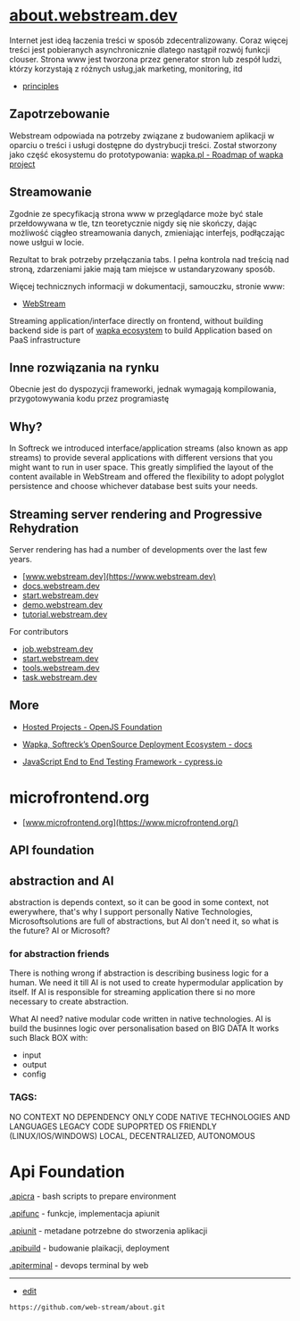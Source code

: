 # [about.webstream.dev](https://about.webstream.dev)


Internet jest ideą łaczenia treści w sposób zdecentralizowany.
Coraz więcej treści jest pobieranych asynchronicznie dlatego nastąpił rozwój funkcji clouser.
Strona www jest tworzona przez generator stron lub zespół ludzi, którzy korzystają z różnych usług,jak marketing, monitoring, itd
+ [principles](https://principles.webstream.dev/)


## Zapotrzebowanie

Webstream odpowiada na potrzeby związane z budowaniem aplikacji w oparciu o treści i usługi dostępne do dystrybucji treści.
Został stworzony jako część ekosystemu do prototypowania: 
[wapka.pl - Roadmap of wapka project](https://roadmap.wapka.pl/)

## Streamowanie

Zgodnie ze specyfikacją strona www w przeglądarce może być stale przełdowywana w tle, tzn teoretycznie nigdy się nie skończy, dając możliwość ciągłeo streamowania danych, zmieniając interfejs, podłączając nowe usłgui w locie.

Rezultat to brak potrzeby przełączania tabs.
I pełna kontrola nad treścią nad stroną, zdarzeniami jakie mają tam miejsce w ustandaryzowany sposób.

Więcej technicznych informacji w dokumentacji, samouczku, stronie www:
+ [WebStream](https://www.webstream.dev/)

Streaming application/interface directly on frontend, without building backend side
is part of [wapka ecosystem](https://docs.wapka.pl/) to build Application based on PaaS infrastructure


## Inne rozwiązania na rynku

Obecnie jest do dyspozycji frameworki, jednak wymagają kompilowania, przygotowywania kodu przez programiastę

## Why?

In Softreck we introduced interface/application streams (also known as app streams) to provide several applications with different versions that you might want to run in user space. This greatly simplified the layout of the content available in WebStream and offered the flexibility to adopt polyglot persistence and choose whichever database best suits your needs. 


## Streaming server rendering and Progressive Rehydration

Server rendering has had a number of developments over the last few years.

+ [www.webstream.dev](https://www.webstream.dev)
+ [docs.webstream.dev](https://docs.webstream.dev)
+ [start.webstream.dev](https://start.webstream.dev/#/)
+ [demo.webstream.dev](https://demo.webstream.dev)
+ [tutorial.webstream.dev](https://tutorial.webstream.dev)

For contributors

+ [job.webstream.dev](https://job.webstream.dev/#/)
+ [start.webstream.dev](https://start.webstream.dev/#/)
+ [tools.webstream.dev](https://tools.webstream.dev/#/)
+ [task.webstream.dev](https://task.webstream.dev)

## More

+ [Hosted Projects - OpenJS Foundation](https://openjsf.org/projects/)

+ [Wapka, Softreck’s OpenSource Deployment Ecosystem - docs](https://docs.wapka.pl/)

+ [JavaScript End to End Testing Framework - cypress.io](https://www.cypress.io/)

# microfrontend.org
+ [www.microfrontend.org](https://www.microfrontend.org/)

## API foundation

## abstraction and AI

abstraction is depends context, so it can be good in some context, not ewerywhere, that's why I support personally Native Technologies, Microsoftsolutions are full of abstractions, but AI don't need it, so what is the future? AI or Microsoft?

### for abstraction friends

There is nothing wrong if abstraction is describing business logic for a human.
We need it till AI is not used to create hypermodular application by itself.
If AI is responsible for streaming application there si no more necessary to create abstraction.

What AI need?
native modular code written in native technologies.
AI is build the businnes logic over personalisation based on BIG DATA
It works such Black BOX with:
+ input
+ output
+ config

### TAGS:

NO CONTEXT
NO DEPENDENCY
ONLY CODE
NATIVE TECHNOLOGIES AND LANGUAGES
LEGACY CODE SUPOPRTED
OS FRIENDLY (LINUX/IOS/WINDOWS)
LOCAL, DECENTRALIZED, AUTONOMOUS

# Api Foundation


[.apicra](https://www.apicra.com) - bash scripts to prepare environment


[.apifunc](https://www.apifunc.com) - funkcje, implementacja apiunit


[.apiunit](https://www.apiunit.com) - metadane potrzebne do stworzenia aplikacji


[.apibuild](https://www.apibuild.com) - budowanie plaikacji, deployment


[.apiterminal](https://www.apiterminal.com) - devops terminal by web

---
+ [edit](https://github.com/web-stream/about/edit/main/README.md)
```
https://github.com/web-stream/about.git
```
